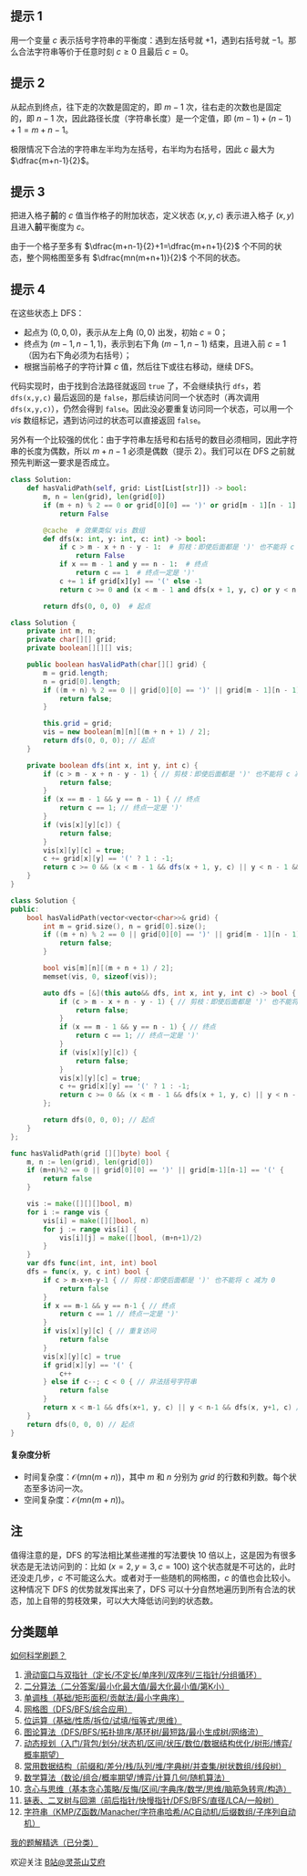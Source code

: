 ## 提示 1

用一个变量 $c$ 表示括号字符串的平衡度：遇到左括号就 $+1$，遇到右括号就 $-1$。那么合法字符串等价于任意时刻 $c\ge 0$ 且最后 $c=0$。

## 提示 2

从起点到终点，往下走的次数是固定的，即 $m-1$ 次，往右走的次数也是固定的，即 $n-1$ 次，因此路径长度（字符串长度）是一个定值，即 $(m-1)+(n-1)+1 = m+n-1$。

极限情况下合法的字符串左半均为左括号，右半均为右括号，因此 $c$ 最大为 $\dfrac{m+n-1}{2}$。

## 提示 3

把进入格子**前**的 $c$ 值当作格子的附加状态，定义状态 $(x,y,c)$ 表示进入格子 $(x,y)$ 且进入**前**平衡度为 $c$。

由于一个格子至多有 $\dfrac{m+n-1}{2}+1=\dfrac{m+n+1}{2}$ 个不同的状态，整个网格图至多有 $\dfrac{mn(m+n+1)}{2}$ 个不同的状态。

## 提示 4

在这些状态上 DFS：

- 起点为 $(0,0,0)$，表示从左上角 $(0,0)$ 出发，初始 $c=0$；
- 终点为 $(m-1,n-1,1)$，表示到右下角 $(m-1,n-1)$ 结束，且进入前 $c=1$（因为右下角必须为右括号）；
- 根据当前格子的字符计算 $c$ 值，然后往下或往右移动，继续 DFS。

代码实现时，由于找到合法路径就返回 `true` 了，不会继续执行 `dfs`，若 `dfs(x,y,c)` 最后返回的是 `false`，那后续访问同一个状态时（再次调用 `dfs(x,y,c)`），仍然会得到 `false`。因此没必要重复访问同一个状态，可以用一个 $\textit{vis}$ 数组标记，遇到访问过的状态可以直接返回 `false`。

另外有一个比较强的优化：由于字符串左括号和右括号的数目必须相同，因此字符串的长度为偶数，所以 $m+n-1$ 必须是偶数（提示 2）。我们可以在 DFS 之前就预先判断这一要求是否成立。

```py [sol-Python3]
class Solution:
    def hasValidPath(self, grid: List[List[str]]) -> bool:
        m, n = len(grid), len(grid[0])
        if (m + n) % 2 == 0 or grid[0][0] == ')' or grid[m - 1][n - 1] == '(':
            return False

        @cache  # 效果类似 vis 数组
        def dfs(x: int, y: int, c: int) -> bool:
            if c > m - x + n - y - 1:  # 剪枝：即使后面都是 ')' 也不能将 c 减为 0
                return False
            if x == m - 1 and y == n - 1:  # 终点
                return c == 1  # 终点一定是 ')'
            c += 1 if grid[x][y] == '(' else -1
            return c >= 0 and (x < m - 1 and dfs(x + 1, y, c) or y < n - 1 and dfs(x, y + 1, c))  # 往下或者往右

        return dfs(0, 0, 0)  # 起点
```

```java [sol-Java]
class Solution {
    private int m, n;
    private char[][] grid;
    private boolean[][][] vis;

    public boolean hasValidPath(char[][] grid) {
        m = grid.length;
        n = grid[0].length;
        if ((m + n) % 2 == 0 || grid[0][0] == ')' || grid[m - 1][n - 1] == '(') {
            return false;
        }

        this.grid = grid;
        vis = new boolean[m][n][(m + n + 1) / 2];
        return dfs(0, 0, 0); // 起点
    }

    private boolean dfs(int x, int y, int c) {
        if (c > m - x + n - y - 1) { // 剪枝：即使后面都是 ')' 也不能将 c 减为 0
            return false;
        }
        if (x == m - 1 && y == n - 1) { // 终点
            return c == 1; // 终点一定是 ')'
        }
        if (vis[x][y][c]) {
            return false;
        }
        vis[x][y][c] = true;
        c += grid[x][y] == '(' ? 1 : -1;
        return c >= 0 && (x < m - 1 && dfs(x + 1, y, c) || y < n - 1 && dfs(x, y + 1, c)); // 往下或者往右
    }
}
```

```cpp [sol-C++]
class Solution {
public:
    bool hasValidPath(vector<vector<char>>& grid) {
        int m = grid.size(), n = grid[0].size();
        if ((m + n) % 2 == 0 || grid[0][0] == ')' || grid[m - 1][n - 1] == '(') {
            return false;
        }

        bool vis[m][n][(m + n + 1) / 2];
        memset(vis, 0, sizeof(vis));

        auto dfs = [&](this auto&& dfs, int x, int y, int c) -> bool {
            if (c > m - x + n - y - 1) { // 剪枝：即使后面都是 ')' 也不能将 c 减为 0
                return false;
            }
            if (x == m - 1 && y == n - 1) { // 终点
                return c == 1; // 终点一定是 ')'
            }
            if (vis[x][y][c]) {
                return false;
            }
            vis[x][y][c] = true;
            c += grid[x][y] == '(' ? 1 : -1;
            return c >= 0 && (x < m - 1 && dfs(x + 1, y, c) || y < n - 1 && dfs(x, y + 1, c)); // 往下或者往右
        };

        return dfs(0, 0, 0); // 起点
    }
};
```

```go [sol-Go]
func hasValidPath(grid [][]byte) bool {
	m, n := len(grid), len(grid[0])
	if (m+n)%2 == 0 || grid[0][0] == ')' || grid[m-1][n-1] == '(' {
		return false
	}

	vis := make([][][]bool, m)
	for i := range vis {
		vis[i] = make([][]bool, n)
		for j := range vis[i] {
			vis[i][j] = make([]bool, (m+n+1)/2)
		}
	}
	var dfs func(int, int, int) bool
	dfs = func(x, y, c int) bool {
		if c > m-x+n-y-1 { // 剪枝：即使后面都是 ')' 也不能将 c 减为 0
			return false
		}
		if x == m-1 && y == n-1 { // 终点
			return c == 1 // 终点一定是 ')'
		}
		if vis[x][y][c] { // 重复访问
			return false
		}
		vis[x][y][c] = true
		if grid[x][y] == '(' {
			c++
		} else if c--; c < 0 { // 非法括号字符串
			return false
		}
		return x < m-1 && dfs(x+1, y, c) || y < n-1 && dfs(x, y+1, c) // 往下或者往右
	}
	return dfs(0, 0, 0) // 起点
}
```

#### 复杂度分析

- 时间复杂度：$\mathcal{O}(mn(m+n))$，其中 $m$ 和 $n$ 分别为 $\textit{grid}$ 的行数和列数。每个状态至多访问一次。
- 空间复杂度：$\mathcal{O}(mn(m+n))$。

## 注

值得注意的是，DFS 的写法相比某些递推的写法要快 $10$ 倍以上，这是因为有很多状态是无法访问到的：比如 $(x=2,y=3,c=100)$ 这个状态就是不可达的，此时还没走几步，$c$ 不可能这么大。或者对于一些随机的网格图，$c$ 的值也会比较小。这种情况下 DFS 的优势就发挥出来了，DFS 可以十分自然地遍历到所有合法的状态，加上自带的剪枝效果，可以大大降低访问到的状态数。

## 分类题单

[如何科学刷题？](https://leetcode.cn/circle/discuss/RvFUtj/)

1. [滑动窗口与双指针（定长/不定长/单序列/双序列/三指针/分组循环）](https://leetcode.cn/circle/discuss/0viNMK/)
2. [二分算法（二分答案/最小化最大值/最大化最小值/第K小）](https://leetcode.cn/circle/discuss/SqopEo/)
3. [单调栈（基础/矩形面积/贡献法/最小字典序）](https://leetcode.cn/circle/discuss/9oZFK9/)
4. [网格图（DFS/BFS/综合应用）](https://leetcode.cn/circle/discuss/YiXPXW/)
5. [位运算（基础/性质/拆位/试填/恒等式/思维）](https://leetcode.cn/circle/discuss/dHn9Vk/)
6. [图论算法（DFS/BFS/拓扑排序/基环树/最短路/最小生成树/网络流）](https://leetcode.cn/circle/discuss/01LUak/)
7. [动态规划（入门/背包/划分/状态机/区间/状压/数位/数据结构优化/树形/博弈/概率期望）](https://leetcode.cn/circle/discuss/tXLS3i/)
8. [常用数据结构（前缀和/差分/栈/队列/堆/字典树/并查集/树状数组/线段树）](https://leetcode.cn/circle/discuss/mOr1u6/)
9. [数学算法（数论/组合/概率期望/博弈/计算几何/随机算法）](https://leetcode.cn/circle/discuss/IYT3ss/)
10. [贪心与思维（基本贪心策略/反悔/区间/字典序/数学/思维/脑筋急转弯/构造）](https://leetcode.cn/circle/discuss/g6KTKL/)
11. [链表、二叉树与回溯（前后指针/快慢指针/DFS/BFS/直径/LCA/一般树）](https://leetcode.cn/circle/discuss/K0n2gO/)
12. [字符串（KMP/Z函数/Manacher/字符串哈希/AC自动机/后缀数组/子序列自动机）](https://leetcode.cn/circle/discuss/SJFwQI/)

[我的题解精选（已分类）](https://github.com/EndlessCheng/codeforces-go/blob/master/leetcode/SOLUTIONS.md)

欢迎关注 [B站@灵茶山艾府](https://space.bilibili.com/206214)
